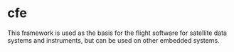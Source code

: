 cfe
===

This framework is used as the basis for the flight software for satellite data systems and instruments, but can be used on other embedded systems.